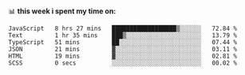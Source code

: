 📊 **this week i spent my time on:**
<!--START_SECTION:waka-->

```text
JavaScript   8 hrs 27 mins   ██████████████████▒░░░░░░   72.84 %
Text         1 hr 35 mins    ███▒░░░░░░░░░░░░░░░░░░░░░   13.79 %
TypeScript   51 mins         ██░░░░░░░░░░░░░░░░░░░░░░░   07.44 %
JSON         21 mins         ▓░░░░░░░░░░░░░░░░░░░░░░░░   03.11 %
HTML         19 mins         ▓░░░░░░░░░░░░░░░░░░░░░░░░   02.81 %
SCSS         0 secs          ░░░░░░░░░░░░░░░░░░░░░░░░░   00.02 %
```

<!--END_SECTION:waka-->
